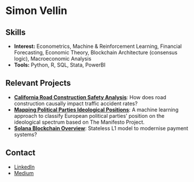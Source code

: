 # Simon Vellin

## Skills
- **Interest:** Econometrics, Machine & Reinforcement Learning, Financial Forecasting, Economic Theory, Blockchain Architecture (consensus logic), Macroeconomic Analysis
- **Tools:** Python, R, SQL, Stata, PowerBI

## Relevant Projects
- [**California Road Construction Safety Analysis**](https://github.com/m9o8/bse_geospatial/tree/main/final): How does road construction causally impact traffic accident rates?
- [**Mapping Political Parties Ideological Positions**](https://github.com/simonvellin/mapping_political_manifestos/tree/main): A machine learning approach to classify European political parties’ position on the ideological spectrum based on The Manifesto Project.
- [**Solana Blockchain Overview**](https://www.academia.edu/116381261/Solana_Blockchain_Overview_Stateless_L1_Model): Stateless L1 model to modernise payment systems?

## Contact
- [LinkedIn](https://www.linkedin.com/in/simon-vellin)
- [Medium](https://medium.com/@simon.vellin)
